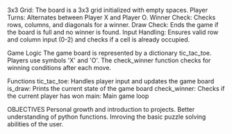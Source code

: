 3x3 Grid: The board is a 3x3 grid initialized with empty spaces.
Player Turns: Alternates between Player X and Player O.
Winner Check: Checks rows, columns, and diagonals for a winner.
Draw Check: Ends the game if the board is full and no winner is found.
Input Handling: Ensures valid row and column input (0-2) and checks if a cell is already occupied.


Game Logic
The game board is represented by a dictionary tic_tac_toe.
Players use symbols 'X' and 'O'.
The check_winner function checks for winning conditions after each move.



Functions
tic_tac_toe: Handles player input and updates the game board
is_draw: Prints the current state of the game board
check_winner: Checks if the current player has won
main: Main game loop

OBJECTIVES
Personal growth and introduction to projects.
Better understanding of python functions.
Imroving the basic puzzle solving abilities of the user.
